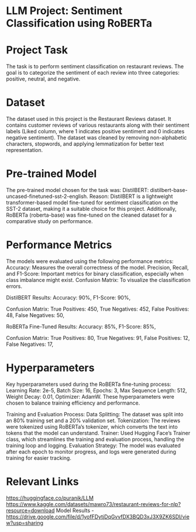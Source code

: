 # LLM Project: Sentiment Classification using RoBERTa

# Project Task
The task is to perform sentiment classification on restaurant reviews. The goal is to categorize the sentiment of each review into three categories: positive, neutral, and negative. 

# Dataset
The dataset used in this project is the Restaurant Reviews dataset. It contains customer reviews of various restaurants along with their sentiment labels (Liked column, where 1 indicates positive sentiment and 0 indicates negative sentiment). The dataset was cleaned by removing non-alphabetic characters, stopwords, and applying lemmatization for better text representation.

# Pre-trained Model
The pre-trained model chosen for the task was:
DistilBERT: distilbert-base-uncased-finetuned-sst-2-english.
Reason: DistilBERT is a lightweight transformer-based model fine-tuned for sentiment classification on the SST-2 dataset, making it a suitable choice for this project.
Additionally, RoBERTa (roberta-base) was fine-tuned on the cleaned dataset for a comparative study on performance.

# Performance Metrics
The models were evaluated using the following performance metrics:
Accuracy: Measures the overall correctness of the model.
Precision, Recall, and F1-Score: Important metrics for binary classification, especially when class imbalance might exist.
Confusion Matrix: To visualize the classification errors.

DistilBERT Results:
Accuracy: 90%,
F1-Score: 90%,

Confusion Matrix:
True Positives: 450,
True Negatives: 452,
False Positives: 48,
False Negatives: 50,

RoBERTa Fine-Tuned Results:
Accuracy: 85%,
F1-Score: 85%,

Confusion Matrix:
True Positives: 80,
True Negatives: 91,
False Positives: 12,
False Negatives: 17,

# Hyperparameters

Key hyperparameters used during the RoBERTa fine-tuning process:
Learning Rate: 2e-5,
Batch Size: 16,
Epochs: 3,
Max Sequence Length: 512,
Weight Decay: 0.01,
Optimizer: AdamW.
These hyperparameters were chosen to balance training efficiency and performance.

Training and Evaluation Process:
Data Splitting: The dataset was split into an 80% training set and a 20% validation set.
Tokenization: The reviews were tokenized using RoBERTa’s tokenizer, which converts the text into tokens that the model can understand.
Trainer: Used Hugging Face’s Trainer class, which streamlines the training and evaluation process, handling the training loop and logging.
Evaluation Strategy: The model was evaluated after each epoch to monitor progress, and logs were generated during training for easier tracking.

# Relevant Links
https://huggingface.co/puranik/LLM
https://www.kaggle.com/datasets/mawro73/restaurant-reviews-for-nlp?resource=download
Model Results - https://drive.google.com/file/d/1yofFDytjDqGvvfDX3BQD3xJ3X9ZK6SDI/view?usp=sharing
